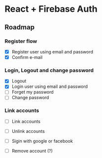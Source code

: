 # React + Firebase Auth

## Roadmap

### Register flow
- [x] Register user using email and password
- [x] Confirm e-mail

### Login, Logout and change password
- [x] Logout
- [x] Login user using email and password
- [ ] Forget my password
- [ ] Change password

### Link accounts
- [ ] Link accounts
- [ ] Unlink accounts

- [ ] Sigin with google or facebook
- [ ] Remove account (?)